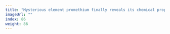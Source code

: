 ```yaml
---
title: "Mysterious element promethium finally reveals its chemical properties"
imageUrl: ""
index: 86
weight: 86
---
```

